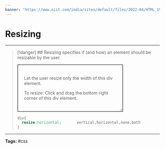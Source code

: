 ```yaml
---
banner: "https://www.niit.com/india/sites/default/files/2022-04/HTML_1920x565px.jpg"
---
```


# Resizing
<hr> 

> [!danger] ## Resizing
> specifies if (and how) an element should be resizable by the user.
> 
> <div style="border: 2px solid;padding: 20px;width: 300px;resize: horizontal;overflow: auto">
>   <p>Let the user resize only the width of this div element.</p>
>   <p>To resize: Click and drag the bottom right corner of this div element.</p>
> </div>
> 
> ```css
> div{
> 	resize:horizontal;       vertical,horizontal,none,both
> }
> ```
<hr>
<b>Tags:</b> #css 